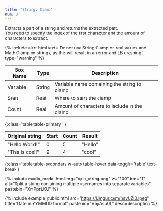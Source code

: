 ```yaml
---
title: "String: Clamp"
num: 3
---
```


Extracts a part of a string and returns the extracted part.\
You need to specify the index of the first character and the amount of characters to extract.

{% include alert.html text='Do not use String:Clamp on real values and Math:Clamp on strings, as this will result in an error and LB crashing.' type="warning" %} 


| Box Name | Type | Description | 
|-------|--------|--------|
|Variable|	String|	Variable name containing the string to clamp
|Start|	Real|	Where to start the clamp
|Count|	Real|	Amount of characters to include in the clamp
{:class='table table-primary ' }

| Original string | Start| Count| Result| 
|-------|--------|--------|--------
|"Hello World!"|0|5|"Hello"
|"This is cool!"|9|4|"cool"
{:class='table table-secondary w-auto table-hover data-toggle='table' text-break }

{% include media_modal.html img="split_string.png" w="100" btn="1" alt="Split a string containing multiple usernames into separate variables" pastebin="XmPprLKU" %} 

{% include example_public.html src="https://i.imgur.com/hsvUZl0.jpeg" title="Date in YYMMDD format" pastebin="V5pAsu0L" desc=description %} 






